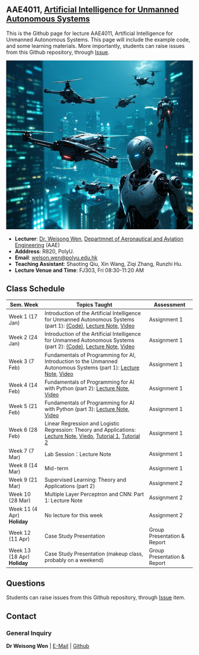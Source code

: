 <!-- <font  size=6><b><center>PolyU_AAE4203</center></b></font> -->

## AAE4011, [Artificial Intelligence for Unmanned Autonomous Systems](https://docs.google.com/document/d/1evkaqgUsWDdSDvY9Zm6FBqsnh5A1gimYBNyAudR07Pc/edit?tab=t.0)

This is the Github page for lecture AAE4011, Artificial Intelligence for Unmanned Autonomous Systems. This page will include the example code, and some learning materials. More importantly, students can raise issues from this Github repository, through [Issue](https://github.com/weisongwen/AAE4011-S22425/issues). 

</details>
<p align="center">
  <img width="520pix" src="img/logoUAS.png">
</p>


- **Lecturer**: [Dr. Weisong Wen](https://www.polyu.edu.hk/aae/people/academic-staff/dr-wen-weisong/), [Departmnet of Aeronautical and Aviation Engineering](https://www.polyu.edu.hk/aae/) (AAE)
- **Adddress**: R820, PolyU. 
- **Email**: welson.wen@polyu.edu.hk
- **Teaching Assistant**: Shaoting Qiu, Xin Wang, Ziqi Zhang, Runzhi Hu. 
- **Lecture Venue and Time**: FJ303, Fri 08:30-11:20 AM

## Class Schedule

| Sem. Week | Topics Taught | Assessment |
|-----------|---------------|------------|
| Week 1 (17 Jan) | Introduction of the Artificial Intelligence for Unmanned Autonomous Systems (part 1): [(Code)](https://github.com/weisongwen/AAE4011-S22425/tree/main/Code/week1_2), [Lecture Note](https://github.com/weisongwen/AAE4011-S22425/blob/main/Lecture%20Notes/Week%201-2%2017%20Jan%20%5BFundermentals%5D%20(Dr.Wen).pdf), [Video](https://www.youtube.com/watch?v=AUQ6hwc_2zw&list=PLCEwmtiH0qPAceNudBxc6Bbtnn17wQ_Tk)| Assignment 1 |
| Week 2  (24 Jan)  | Introduction of the Artificial Intelligence for Unmanned Autonomous Systems (part 2): [(Code)](https://github.com/weisongwen/AAE4011-S22425/tree/main/Code/week1_2), [Lecture Note](https://github.com/weisongwen/AAE4011-S22425/blob/main/Lecture%20Notes/Week%201-2%2017%20Jan%20%5BFundermentals%5D%20(Dr.Wen).pdf), [Video](https://www.youtube.com/watch?v=ACdWprBk7SI)| Assignment 1 |
| Week 3  (7 Feb) | Fundamentals of Programming for AI, Introduction to the Unmanned Autonomous Systems (part 1): [Lecture Note](https://github.com/weisongwen/AAE4011-S22425/blob/main/Lecture%20Notes/Week%203%20Fundamentals%20of%20Programming%20for%20AI_V2.pdf), [Video](https://www.youtube.com/watch?v=EgOFsWKdrIo&list=PLCEwmtiH0qPAceNudBxc6Bbtnn17wQ_Tk&index=4) | Assignment 1 |
| Week 4   (14 Feb) | Fundamentals of Programming for AI with Python (part 2): [Lecture Note](https://github.com/weisongwen/AAE4011-S22425/blob/main/Lecture%20Notes/Week%203%20Fundamentals%20of%20Programming%20for%20AI_V2.pdf), [Video](https://www.youtube.com/watch?v=olt2JpXaSQo&list=PLCEwmtiH0qPAceNudBxc6Bbtnn17wQ_Tk&index=5) | Assignment 1 |
| Week 5   (21 Feb) | Fundamentals of Programming for AI with Python (part 3): [Lecture Note](https://github.com/weisongwen/AAE4011-S22425/blob/main/Lecture%20Notes/Week%203%20Fundamentals%20of%20Programming%20for%20AI_V2.pdf), [Video](https://www.youtube.com/watch?v=2VeyyH_P9QY&list=PLCEwmtiH0qPAceNudBxc6Bbtnn17wQ_Tk&index=3)| Assignment 1 |
| Week 6   (28 Feb) | Linear Regression and Logistic Regression: Theory and Applications: [Lecture Note](https://github.com/weisongwen/AAE4011-S22425/blob/main/Lecture%20Notes/Week5%20Regressions%20and%20Analysis_V1.pdf), [Viedo](https://www.youtube.com/watch?v=7Z2G2ogi7jk&list=PLCEwmtiH0qPAceNudBxc6Bbtnn17wQ_Tk&index=1), [Tutorial 1](https://github.com/weisongwen/AAE4011-S22425/blob/main/Lecture%20Notes/Gradient_descent_for_exponential%20function.pdf), [Tutorial 2](https://github.com/weisongwen/AAE4011-S22425/blob/main/Lecture%20Notes/Gradient_descent_for_quadratic_function.pdf)| Assignment 1 |
| Week 7   (7 Mar) | Lab Session：Lecture Note| Assignment 1 |
| Week 8  (14 Mar)  | Mid-term | Assignment 1 |
| Week 9   (21 Mar) | Supervised Learning: Theory and Applications (part 2) | Assignment 2 |
| Week 10  (28 Mar) | Multiple Layer Perceptron and CNN: Part 1: Lecture Note | Assignment 2 |
| Week 11  (4 Apr) **Holiday** | No lecture for this week | Assignment 2 |
| Week 12  (11 Apr) | Case Study Presentation | Group Presentation & Report |
| Week 13  (18 Apr) **Holiday** | Case Study Presentation (makeup class, probably on a weekend) | Group Presentation & Report |

## Questions
Students can raise issues from this Github repository, through [Issue](https://github.com/weisongwen/AAE4011-S22425/issues) item.
  
<!-- ## Students Tasks -->

## Contact
### General Inquiry
**Dr Weisong Wen** | [E-Mail](welson.wen@polyu.edu.hk) | [Github](https://github.com/weisongwen)

